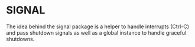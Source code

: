 # SIGNAL
The idea behind the signal package is a helper to handle interrupts (Ctrl-C) and
pass shutdown signals as well as a global instance to handle graceful shutdowns.


